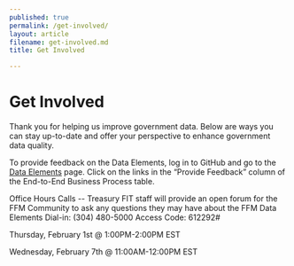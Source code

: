 ```yaml
---
published: true
permalink: /get-involved/
layout: article
filename: get-involved.md
title: Get Involved

---
```


# Get Involved

Thank you for helping us improve government data. Below are ways you can stay up-to-date and offer your perspective to enhance government data quality.

To provide feedback on the Data Elements, log in to GitHub and go to the <a href="/data-elements">Data Elements</a> page.  Click on the links in the “Provide Feedback” column of the End-to-End Business Process table.

Office Hours Calls -- Treasury FIT staff will provide an open forum for the FFM Community to ask any questions they may have about the FFM Data Elements Dial-in: (304) 480-5000 Access Code: 612292#

Thursday, February 1st @ 1:00PM-2:00PM EST

Wednesday, February 7th @ 11:00AM-12:00PM EST
